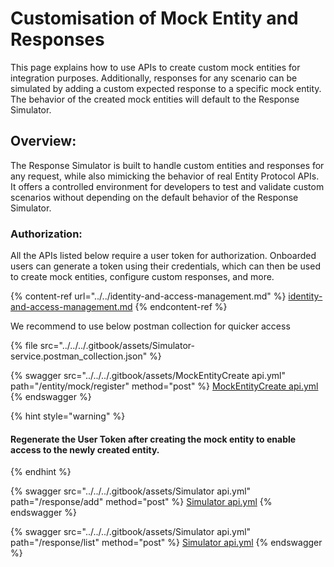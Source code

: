 # Customisation of Mock Entity and Responses

This page explains how to use APIs to create custom mock entities for integration purposes. Additionally, responses for any scenario can be simulated by adding a custom expected response to a specific mock entity. The behavior of the created mock entities will default to the Response Simulator.

## Overview:

The Response Simulator is built to handle custom entities and responses for any request, while also mimicking the behavior of real Entity Protocol APIs. It offers a controlled environment for developers to test and validate custom scenarios without depending on the default behavior of the Response Simulator.

### Authorization: &#x20;

All the APIs listed below require a user token for authorization. Onboarded users can generate a token using their credentials, which can then be used to create mock entities, configure custom responses, and more.&#x20;

{% content-ref url="../../identity-and-access-management.md" %}
[identity-and-access-management.md](../../identity-and-access-management.md)
{% endcontent-ref %}

We recommend to use below postman collection for quicker access

{% file src="../../../.gitbook/assets/Simulator-service.postman_collection.json" %}

{% swagger src="../../../.gitbook/assets/MockEntityCreate api.yml" path="/entity/mock/register" method="post" %}
[MockEntityCreate api.yml](<../../../.gitbook/assets/MockEntityCreate api.yml>)
{% endswagger %}



{% hint style="warning" %}
#### Regenerate the User Token after creating the mock entity to enable access to the newly created entity.
{% endhint %}

{% swagger src="../../../.gitbook/assets/Simulator api.yml" path="/response/add" method="post" %}
[Simulator api.yml](<../../../.gitbook/assets/Simulator api.yml>)
{% endswagger %}

{% swagger src="../../../.gitbook/assets/Simulator api.yml" path="/response/list" method="post" %}
[Simulator api.yml](<../../../.gitbook/assets/Simulator api.yml>)
{% endswagger %}
